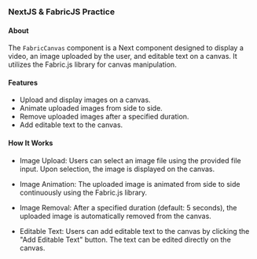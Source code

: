 ### NextJS & FabricJS Practice

#### About
The `FabricCanvas` component is a Next component designed to display a video, an image uploaded by the user, and editable text on a canvas.
It utilizes the Fabric.js library for canvas manipulation.

#### Features
- Upload and display images on a canvas.<br>
- Animate uploaded images from side to side.<br>
- Remove uploaded images after a specified duration.<br>
- Add editable text to the canvas.

#### How It Works
- Image Upload: 
Users can select an image file using the provided file input. Upon selection, the image is displayed on the canvas.

- Image Animation: 
The uploaded image is animated from side to side continuously using the Fabric.js library.

- Image Removal: 
After a specified duration (default: 5 seconds), the uploaded image is automatically removed from the canvas.

- Editable Text: 
Users can add editable text to the canvas by clicking the "Add Editable Text" button. The text can be edited directly on the canvas.